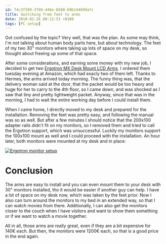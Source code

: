 ```yaml
---
id: f4c3f599-3769-446e-8580-69b144699a7c
title: Switching from feet to arms
date: 2010-02-26 00:12:53 +0100
tags: [PC setup]
---
```


Got confused by the topic? Very well, that was the plan. As some may think, I'm not talking about human body parts here, but about technology. The feet of my two 30" monitors where taking up lots of space on my desk, so  thought about freeing up some of that space.

After some considerations, and earning some money with my new job, I decided to get two [Ergotron MX Desk Mount LCD Arms](http://www.ergotron.com/Products/tabid/65/PRDID/56/language/en-US/Default.aspx). I ordered them tuesday evening at Amazon, which had exacly two of them left. Thanks to Hermes, the arms arrived today morning. The funny thing was, that the delivery woman said at the door, that the packet would be too heavy and huge for her to carry to the 4th floor, so I came down, and was shocked as I saw that tiny and pretty lightweight packet. Anyway, since that was in the morning, I had to wait the entire working day before I could install them.

When I came home, I directly moved to my desk and prepared for the installation. Removing the feet was pretty easy, and following the manual was so as well. But after a few minutes I should notice that the 200x100 adapter rails didn't fit on my monitors, so I removed them and tried to call the Ergotron support, which was unsuccessful. Luckily my monitors support the 100x100 mount as well and I could proceed with the installation. An hour later, both monitors were mounted at my desk and in place:

[![Ergotron monitor setup](http://farm3.static.flickr.com/2732/4388062172_1a84b2f5e0.jpg)](http://www.flickr.com/photos/30771817@N06/sets/72157623507910462/)

# Conclusion
The arms are easy to install and you can even mount them to your desk with 30" monitors installed, tho it would be easier if another guy can help. I have a lot of space on my desk now, which was taken by the feet prior. Now I also can turn around the monitors to my bed in an extended way, so that I can watch movies from there. Additionally, I can also get the monitors closer to the couch when I have visitors and want to show them something or if we want to watch a movie together.

All in all, those arms are really great, even if they are a bit expensive for 140€ each. But then, the monitors were 1200€ each, so that is a good price in the end again.